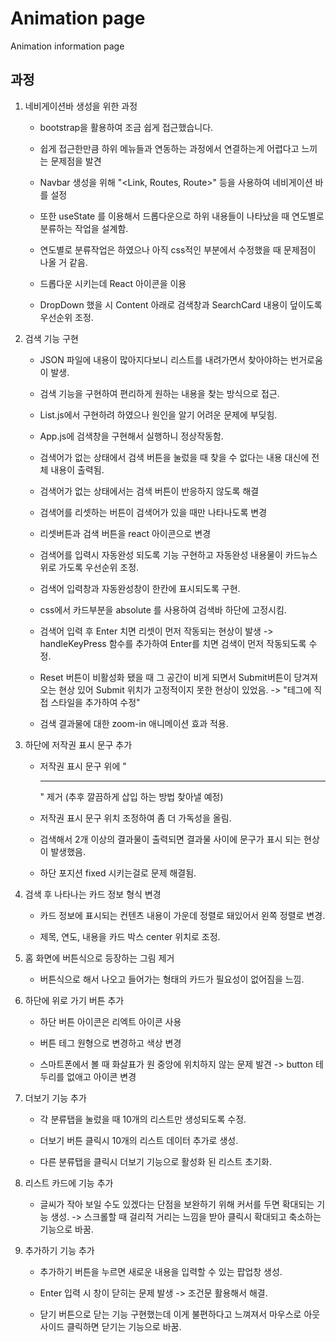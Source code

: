 # Animation page

Animation information page

## 과정

1. 네비게이션바 생성을 위한 과정

   - bootstrap을 활용하여 조금 쉽게 접근했습니다.

   - 쉽게 접근한만큼 하위 메뉴들과 연동하는 과정에서 연결하는게 어렵다고 느끼는 문제점을 발견

   - Navbar 생성을 위해 "<Link, Routes, Route>" 등을 사용하여 네비게이션 바를 설정

   - 또한 useState 를 이용해서 드롭다운으로 하위 내용들이 나타났을 때 연도별로 분류하는 작업을 설계함.

   - 연도별로 분류작업은 하였으나 아직 css적인 부분에서 수정했을 때 문제점이 나올 거 같음.

   - 드롭다운 시키는데 React 아이콘을 이용

   - DropDown 했을 시 Content 아래로 검색창과 SearchCard 내용이 덮이도록 우선순위 조정.

2. 검색 기능 구현

   - JSON 파일에 내용이 많아지다보니 리스트를 내려가면서 찾아야하는 번거로움이 발생.

   - 검색 기능을 구현하여 편리하게 원하는 내용을 찾는 방식으로 접근.

   - List.js에서 구현하려 하였으나 원인을 알기 어려운 문제에 부딪힘.

   - App.js에 검색창을 구현해서 실행하니 정상작동함.

   - 검색어가 없는 상태에서 검색 버튼을 눌렀을 때 찾을 수 없다는 내용 대신에 전체 내용이 출력됨.

   - 검색어가 없는 상태에서는 검색 버튼이 반응하지 않도록 해결

   - 검색어를 리셋하는 버튼이 검색어가 있을 때만 나타나도록 변경

   - 리셋버튼과 검색 버튼을 react 아이콘으로 변경

   - 검색어를 입력시 자동완성 되도록 기능 구현하고 자동완성 내용물이 카드뉴스 위로 가도록 우선순위 조정.

   - 검색어 입력창과 자동완성창이 한칸에 표시되도록 구현.

   - css에서 카드부분을 absolute 를 사용하여 검색바 하단에 고정시킴.

   - 검색어 입력 후 Enter 치면 리셋이 먼저 작동되는 현상이 발생 -> handleKeyPress 함수를 추가하여 Enter를 치면 검색이 먼저 작동되도록 수정.

   - Reset 버튼이 비활성화 됐을 때 그 공간이 비게 되면서 Submit버튼이 당겨져 오는 현상 있어 Submit 위치가 고정적이지 못한 현상이 있었음. -> "<span>테그에 직접 스타일을 추가하여 수정"

   - 검색 결과물에 대한 zoom-in 애니메이션 효과 적용.

3. 하단에 저작권 표시 문구 추가

   - 저작권 표시 문구 위에 "<hr />" 제거 (추후 깔끔하게 삽입 하는 방법 찾아낼 예정)

   - 저작권 표시 문구 위치 조정하여 좀 더 가독성을 올림.

   - 검색해서 2개 이상의 결과물이 출력되면 결과물 사이에 문구가 표시 되는 현상이 발생했음.

   - 하단 포지션 fixed 시키는걸로 문제 해결됨.

4. 검색 후 나타나는 카드 정보 형식 변경

   - 카드 정보에 표시되는 컨텐츠 내용이 가운데 정렬로 돼있어서 왼쪽 정렬로 변경.

   - 제목, 연도, 내용을 카드 박스 center 위치로 조정.

5. 홈 화면에 버튼식으로 등장하는 그림 제거

   - 버튼식으로 해서 나오고 들어가는 형태의 카드가 필요성이 없어짐을 느낌.

6. 하단에 위로 가기 버튼 추가

   - 하단 버튼 아이콘은 리엑트 아이콘 사용

   - 버튼 테그 원형으로 변경하고 색상 변경

   - 스마트폰에서 볼 때 화살표가 원 중앙에 위치하지 않는 문제 발견 -> button 테두리를 없애고 아이콘 변경

7. 더보기 기능 추가

   - 각 분류탭을 눌렀을 때 10개의 리스트만 생성되도록 수정.

   - 더보기 버튼 클릭시 10개의 리스트 데이터 추가로 생성.

   - 다른 분류탭을 클릭시 더보기 기능으로 활성화 된 리스트 초기화.

8. 리스트 카드에 기능 추가

   - 글씨가 작아 보일 수도 있겠다는 단점을 보완하기 위해 커서를 두면 확대되는 기능 생성. -> 스크롤할 때 걸리적 거리는 느낌을 받아 클릭시 확대되고 축소하는 기능으로 바꿈.

9. 추가하기 기능 추가

   - 추가하기 버튼을 누르면 새로운 내용을 입력할 수 있는 팝업창 생성.

   - Enter 입력 시 창이 닫히는 문제 발생 -> 조건문 활용해서 해결.

   - 닫기 버튼으로 닫는 기능 구현했는데 이게 불편하다고 느껴져서 마우스로 아웃사이드 클릭하면 닫기는 기능으로 바꿈.
